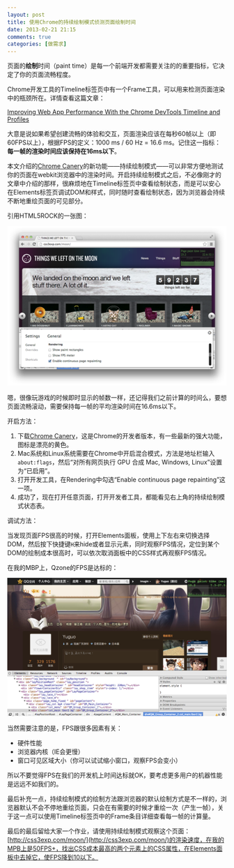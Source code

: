 ```yaml
---
layout: post
title: 使用Chrome的持续绘制模式侦测页面绘制时间
date: 2013-02-21 21:15
comments: true
categories: [做需求]
---
```


页面的**绘制**时间（paint time）是每一个前端开发都需要关注的的重要指标，它决定了你的页面流畅程度。

Chrome开发工具的Timeline标签页中有一个Frame工具，可以用来检测页面渲染中的瓶颈所在。详情查看这篇文章：

[Improving Web App Performance With the Chrome DevTools Timeline and Profiles](http://addyosmani.com/blog/performance-optimisation-with-timeline-profiles/)

大意是说如果希望创建流畅的体验和交互，页面渲染应该在每秒60帧以上（即60FPS以上），根据FPS的定义：1000 ms / 60 Hz = 16.6 ms。记住这一指标：**每一帧的渲染时间应该保持在16ms以下**。

本文介绍的[Chrome Canery](https://www.google.com/intl/en/chrome/browser/canary.html)的新功能——持续绘制模式——可以非常方便地测试你的页面在webkit浏览器中的渲染时间。开启持续绘制模式之后，不必像刚才的文章中介绍的那样，很麻烦地在Timeline标签页中查看绘制状态，而是可以安心在Elements标签页调试DOM和样式，同时随时查看绘制状态，因为浏览器会持续不断地重绘页面的可见部分。

引用HTML5ROCK的一张图：

![持续绘制模式](/files/2013/02/fps-2.png)

嗯，很像玩游戏的时候即时显示的帧数一样，还记得我们之前计算的时间么，要想页面流畅滚动，需要保持每一帧的平均渲染时间在16.6ms以下。

开启方法：

1. 下载[Chrome Canery](https://www.google.com/intl/en/chrome/browser/canary.html)，这是Chrome的开发者版本，有一些最新的强大功能，图标是漂亮的黄色。
2. Mac系统和Linux系统需要在Chrome中开启混合模式，方法是地址栏输入`about:flags`，然后“对所有网页执行 GPU 合成 Mac, Windows, Linux”设置为“已启用”。
3. 打开开发工具，在Rendering中勾选“Enable continuous page repainting”这一项。
4. 成功了，现在打开任意页面，打开开发者工具，都能看见右上角的持续绘制模式状态表。

调试方法：

当发现页面FPS很高的时候，打开Elements面板，使用上下左右来切换选择DOM，然后按下快捷键`H`来hide或者显示元素，同时观察FPS情况，定位到某个DOM的绘制成本很高时，可以依次取消面板中的CSS样式再观察FPS情况。

在我的MBP上，Qzone的FPS是达标的：

![qzone fps](/files/2013/02/fps.png)

当然需要注意的是，FPS跟很多因素有关：

* 硬件性能
* 浏览器内核（IE会更慢）
* 窗口可见区域大小（你可以试试缩小窗口，观察FPS会变小）

所以不要觉得FPS在我们的开发机上时间达标就OK，要考虑更多用户的机器性能是远远不如我们的。

最后补充一点，持续绘制模式的绘制方法跟浏览器的默认绘制方式是不一样的，浏览器默认不会不停地重绘页面，只会在有需要的时候才重绘一次（产生一帧），关于这一点可以使用Timeline标签页中的Frame条目详细查看每一帧的计算量。

最后的最后留给大家一个作业，请使用持续绘制模式观察这个页面：[http://css3exp.com/moon/](http://css3exp.com/moon/)的渲染速度，在我的MPB上是50FPS+，找出CSS成本最高的两个元素上的CSS属性，在Elements面板中去掉它，使FPS降到10以下。